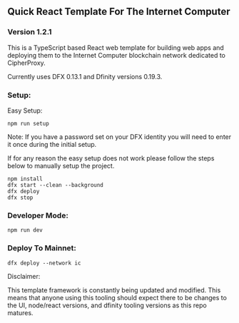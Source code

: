 ## Quick React Template For The Internet Computer
### Version 1.2.1

This is a TypeScript based React web template for building web apps and deploying them to the Internet Computer blockchain network dedicated to CipherProxy.

Currently uses DFX 0.13.1 and Dfinity versions 0.19.3.

### Setup:

Easy Setup:

```
npm run setup
```

Note: If you have a password set on your DFX identity you will need to enter it once during the initial setup.

If for any reason the easy setup does not work please follow the steps below to manually setup the project.

```
npm install
dfx start --clean --background
dfx deploy
dfx stop
```

### Developer Mode:

```
npm run dev
```

### Deploy To Mainnet:

```
dfx deploy --network ic
```

Disclaimer:

This template framework is constantly being updated and modified. This means that anyone using this tooling should expect there to be changes to the UI, node/react versions, and dfinity tooling versions as this repo matures.